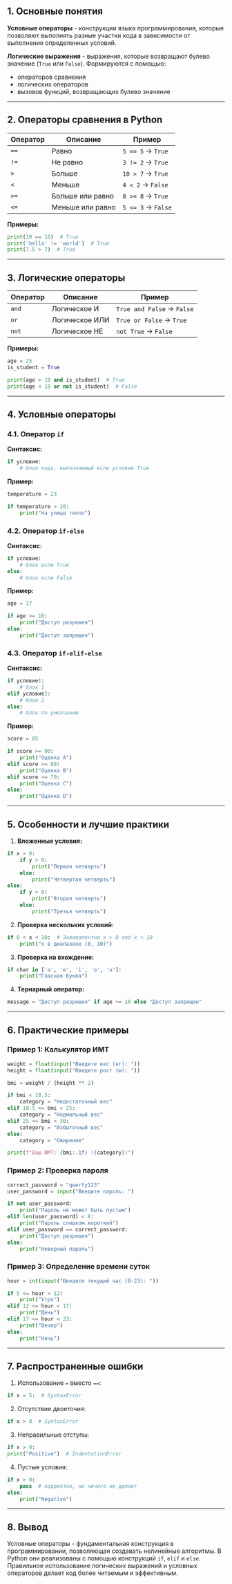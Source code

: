 ## 1. Основные понятия

**Условные операторы** - конструкции языка программирования, которые позволяют выполнять разные участки кода в зависимости от выполнения определенных условий.

**Логические выражения** - выражения, которые возвращают булево значение (`True` или `False`). Формируются с помощью:
- операторов сравнения
- логических операторов
- вызовов функций, возвращающих булево значение

---

## 2. Операторы сравнения в Python

| Оператор | Описание                  | Пример       |
|----------|---------------------------|-------------|
| `==`     | Равно                     | `5 == 5` → `True` |
| `!=`     | Не равно                  | `3 != 2` → `True` |
| `>`      | Больше                    | `10 > 7` → `True` |
| `<`      | Меньше                    | `4 < 2` → `False` |
| `>=`     | Больше или равно          | `8 >= 8` → `True` |
| `<=`     | Меньше или равно          | `5 <= 3` → `False` |

**Примеры:**
```python
print(10 == 10)  # True
print('hello' != 'world')  # True
print(7.5 > 7)  # True
```

---

## 3. Логические операторы

| Оператор | Описание                  | Пример                     |
|----------|---------------------------|---------------------------|
| `and`    | Логическое И              | `True and False` → `False` |
| `or`     | Логическое ИЛИ            | `True or False` → `True`   |
| `not`    | Логическое НЕ             | `not True` → `False`       |

**Примеры:**
```python
age = 25
is_student = True

print(age > 18 and is_student)  # True
print(age < 18 or not is_student)  # False
```

---

## 4. Условные операторы

### 4.1. Оператор `if`

**Синтаксис:**
```python
if условие:
    # блок кода, выполняемый если условие True
```

**Пример:**
```python
temperature = 23

if temperature > 20:
    print("На улице тепло")
```

### 4.2. Оператор `if-else`

**Синтаксис:**
```python
if условие:
    # блок если True
else:
    # блок если False
```

**Пример:**
```python
age = 17

if age >= 18:
    print("Доступ разрешен")
else:
    print("Доступ запрещен")
```

### 4.3. Оператор `if-elif-else`

**Синтаксис:**
```python
if условие1:
    # блок 1
elif условие2:
    # блок 2
else:
    # блок по умолчанию
```

**Пример:**
```python
score = 85

if score >= 90:
    print("Оценка A")
elif score >= 80:
    print("Оценка B")
elif score >= 70:
    print("Оценка C")
else:
    print("Оценка D")
```

---

## 5. Особенности и лучшие практики

1. **Вложенные условия:**
```python
if x > 0:
    if y > 0:
        print("Первая четверть")
    else:
        print("Четвертая четверть")
else:
    if y > 0:
        print("Вторая четверть")
    else:
        print("Третья четверть")
```

2. **Проверка нескольких условий:**
```python
if 0 < x < 10:  # Эквивалентно x > 0 and x < 10
    print("x в диапазоне (0, 10)")
```

3. **Проверка на вхождение:**
```python
if char in ['a', 'e', 'i', 'o', 'u']:
    print("Гласная буква")
```

4. **Тернарный оператор:**
```python
message = "Доступ разрешен" if age >= 18 else "Доступ запрещен"
```

---

## 6. Практические примеры

### Пример 1: Калькулятор ИМТ
```python
weight = float(input("Введите вес (кг): "))
height = float(input("Введите рост (м): "))

bmi = weight / (height ** 2)

if bmi < 18.5:
    category = "Недостаточный вес"
elif 18.5 <= bmi < 25:
    category = "Нормальный вес"
elif 25 <= bmi < 30:
    category = "Избыточный вес"
else:
    category = "Ожирение"

print(f"Ваш ИМТ: {bmi:.1f} ({category})")
```

### Пример 2: Проверка пароля
```python
correct_password = "qwerty123"
user_password = input("Введите пароль: ")

if not user_password:
    print("Пароль не может быть пустым")
elif len(user_password) < 8:
    print("Пароль слишком короткий")
elif user_password == correct_password:
    print("Доступ разрешен")
else:
    print("Неверный пароль")
```

### Пример 3: Определение времени суток
```python
hour = int(input("Введите текущий час (0-23): "))

if 5 <= hour < 12:
    print("Утро")
elif 12 <= hour < 17:
    print("День")
elif 17 <= hour < 23:
    print("Вечер")
else:
    print("Ночь")
```

---

## 7. Распространенные ошибки

1. Использование `=` вместо `==`:
```python
if x = 5:  # SyntaxError
```

2. Отсутствие двоеточия:
```python
if x > 0  # SyntaxError
```

3. Неправильные отступы:
```python
if x > 0:
print("Positive")  # IndentationError
```

4. Пустые условия:
```python
if x > 0:
    pass  # корректно, но ничего не делает
else:
    print("Negative")
```

---

## 8. Вывод

Условные операторы - фундаментальная конструкция в программировании, позволяющая создавать нелинейные алгоритмы. В Python они реализованы с помощью конструкций `if`, `elif` и `else`. Правильное использование логических выражений и условных операторов делает код более читаемым и эффективным.